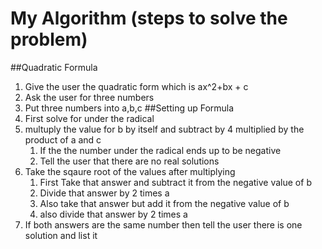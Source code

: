 # My Algorithm (steps to solve the problem)
##Quadratic Formula
1. Give the user the quadratic form which is ax^2+bx + c
2. Ask the user for three numbers
3. Put three numbers into a,b,c
##Setting up Formula
1. First solve for under the radical
2. multuply the value for b by itself and subtract by 4 multiplied by the product of a and c
    1. If the the number under the radical ends up to be negative
    2. Tell the user that there are no real solutions
3. Take the sqaure root of the values after multiplying
    1. First Take that answer and subtract it from the negative value of b
    2. Divide that answer by 2 times a
    3. Also take that answer but add it from the negative value of b
    4. also divide that answer by 2 times a 
4. If both answers are the same number then tell the user there is one solution and list it